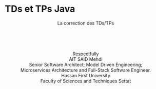 # TDs et TPs Java
<p align="center"> La correction des TDs/TPs</p>
<br /><br /><br />


<p align="center">
Respectfully<br />
AIT SAID Mehdi<br />
Senior Software Architect; Model Driven Engineering; <br /> Microservices Architecture and Full-Stack Software Engineer.<br />
Hassan First University <br />
Faculty of Sciences and Techniques Settat <br />
  </p>


